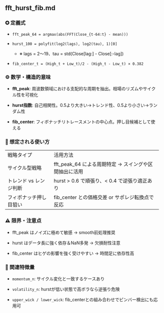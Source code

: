
## fft_hurst_fib.md

### ✪ 定義式

- `fft_peak_64 = argmax(abs(FFT(Close_{t-64:t} - mean)))`
    
- `hurst_100 = polyfit(log2(lags), log2(tau), 1)[0]`
    
    - ※ lags = 2〜19、tau = std(Close[lag:] - Close[:-lag])
        
- `fib_center_t = (High_t + Low_t)/2 - (High_t - Low_t) × 0.382`
    

### ⚙️ 数学・構造的意味

- **fft_peak**: 周波数領域における支配的な周期を抽出。相場のリズムやサイクル性を可視化
    
- **hurst指数**: 自己相関性。0.5より大きい→トレンド性、0.5より小さい→ランダム性
    
- **fib_center**: フィボナッチリトレースメントの中心点。押し目候補として使える
    

### 🧐 想定される使い方

|   |   |
|---|---|
|戦略タイプ|活用方法|
|サイクル型戦略|fft_peak_64 による周期特定 → スイングや区間抽出に活用|
|トレンド vs レンジ判断|hurst > 0.6 で順張り、< 0.4 で逆張り適正あり|
|フィボナッチ押し目狙い|fib_center との価格交差 or サポレジ転換点で反応|

### ⚠️ 限界・注意点

- fft_peak はノイズに極めて敏感 → smooth前処理推奨
    
- hurst はデータ長に強く依存＆NaN多発 → 欠損耐性注意
    
- fib_center はヒゲの影響を強く受けやすい → 時間足に依存性高
    

### 🔁 関連特徴量

- `momentum_n`: サイクル変化と一致するケースあり
    
- `volatility_n`: hurstが低い状態で高ボラなら逆張り危険
    
- `upper_wick / lower_wick`: fib_centerとの組み合わせでピンバー検出にも応用可